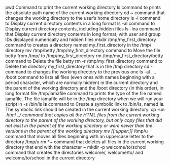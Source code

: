 pwd Command to print the current working directory
ls command to prints the absolute path name of the current working directory
cd ~ command that changes the working directory to the user’s home directory
ls -l command to Display current directory contents in a long format
ls -al command to Display current directory contents, including hidden files
ls -lna command that Display current directory contents in long format, with user and group IDs displayed numerically and hidden files
mkdir /tmp/my_first_directory command to creates a directory named my_first_directory in the /tmp/ directory
mv /tmp/betty /tmp/my_first_directory command to Move the file betty from /tmp/ to /tmp/my_first_directory
rm /tmp/my_first_directory/betty command to Delete the file betty
rm -r /tmp/my_first_directory command to Delete the directory my_first_directory that is in the /tmp directory
cd - command to changes the working directory to the previous one
ls -al . .. /boot command to  lists all files (even ones with names beginning with a period character, which are normally hidden) in the current directory and the parent of the working directory and the /boot directory (in this order), in long format
file /tmp/iamafile command to prints the type of the file named iamafile. The file iamafile will be in the /tmp directory when we will run your script
in -s /bin/ls __ls__ command to Create a symbolic link to /bin/ls, named __ls__. The symbolic link should be created in the current working directory.
cp -un *.html ../ command that copies all the HTML files from the current working directory to the parent of the working directory, but only copy files that did not exist in the parent of the working directory or were newer than the versions in the parent of the working directory
mv [[:upper:]]* /tmp/u command that moves all files beginning with an uppercase letter to the directory /tmp/u
rm *~ command that deletes all files in the current working directory that end with the character ~
mkdir -p welcome/to/school command  that creates the directories welcome/, welcome/to/ and welcome/to/school in the current directory
